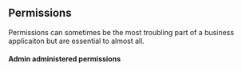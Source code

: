 ## Permissions

Permissions can sometimes be the most troubling part of a business applicaiton but are essential to almost all.

#### Admin administered permissions


